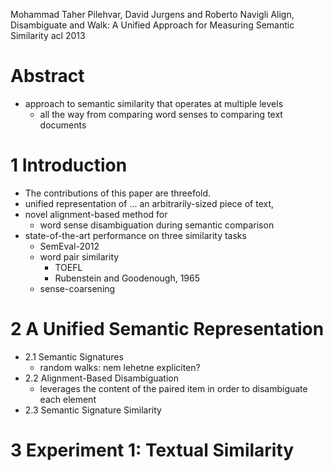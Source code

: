 Mohammad Taher Pilehvar, David Jurgens and Roberto Navigli
Align, Disambiguate and Walk: 
    A Unified Approach for Measuring Semantic Similarity
acl 2013

# Abstract

* approach to semantic similarity that operates at multiple levels
  * all the way from comparing word senses to comparing text documents

# 1 Introduction

* The contributions of this paper are threefold.
* unified representation of ... an arbitrarily-sized piece of text,
* novel alignment-based method for 
  * word sense disambiguation during semantic comparison
* state-of-the-art performance on three similarity tasks
  * SemEval-2012
  * word pair similarity
    * TOEFL 
    * Rubenstein and Goodenough, 1965
  * sense-coarsening

# 2 A Unified Semantic Representation

* 2.1 Semantic Signatures
  * random walks: nem lehetne expliciten?
* 2.2 Alignment-Based Disambiguation
  * leverages the content of the paired item 
    in order to disambiguate each element
* 2.3 Semantic Signature Similarity

# 3 Experiment 1: Textual Similarity 
